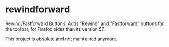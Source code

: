 # rewindforward
Rewind/Fastforward Buttons, Adds "Rewind" and "Fastforward" buttons for the toolbar, for Firefox older than its version 57.

This project is obsolete and not maintained anymore.
